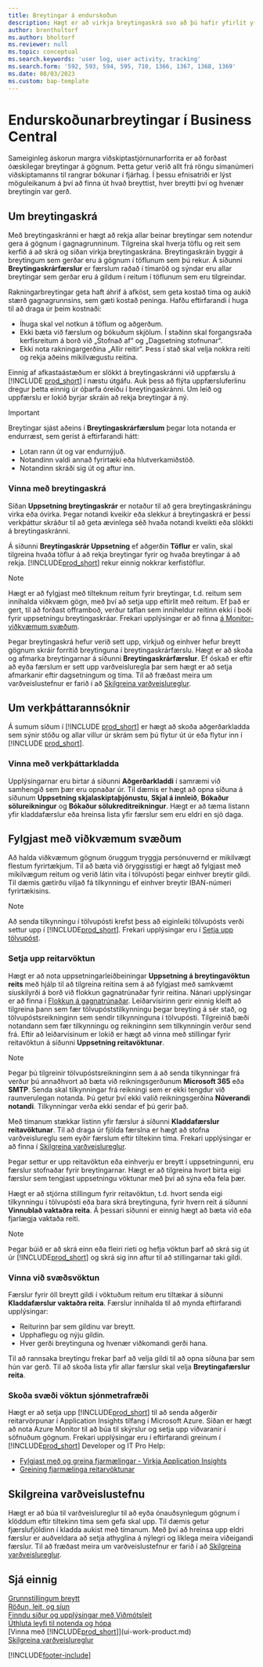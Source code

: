 ```yaml
---
title: Breytingar á endurskoðun
description: Hægt er að virkja breytingaskrá svo að þú hafir yfirlit yfir allar breytingar sem gerðar hafa verið á gögnum í röktum töflum. Þú getur einnig rakið aðgerðir með tilteknum gerðum aðgerðakladda.
author: brentholtorf
ms.author: bholtorf
ms.reviewer: null
ms.topic: conceptual
ms.search.keywords: 'user log, user activity, tracking'
ms.search.form: '592, 593, 594, 595, 710, 1366, 1367, 1368, 1369'
ms.date: 08/03/2023
ms.custom: bap-template
---
```

# Endurskoðunarbreytingar í Business Central

Sameiginleg áskorun margra viðskiptastjórnunarforrita er að forðast óæskilegar breytingar á gögnum. Þetta getur verið allt frá röngu símanúmeri viðskiptamanns til rangrar bókunar í fjárhag. Í þessu efnisatriði er lýst möguleikanum á því að finna út hvað breyttist, hver breytti því og hvenær breytingin var gerð.

## Um breytingaskrá

Með breytingaskránni er hægt að rekja allar beinar breytingar sem notendur gera á gögnum í gagnagrunninum. Tilgreina skal hverja töflu og reit sem kerfið á að skrá og síðan virkja breytingaskrána. Breytingaskráin byggir á breytingum sem gerðar eru á gögnum í töflunum sem þú rekur. Á síðunni **Breytingaskrárfærslur** er færslum raðað í tímaröð og sýndar eru allar breytingar sem gerðar eru á gildum í reitum í töflunum sem eru tilgreindar. 

Rakningarbreytingar geta haft áhrif á afköst, sem geta kostað tíma og aukið stærð gagnagrunnsins, sem gæti kostað peninga. Hafðu eftirfarandi í huga til að draga úr þeim kostnaði:

- Íhuga skal vel notkun á töflum og aðgerðum.
- Ekki bæta við færslum og bókuðum skjölum. Í staðinn skal forgangsraða kerfisreitum á borð við „Stofnað af“ og „Dagsetning stofnunar“.
- Ekki nota rakningargerðina „Allir reitir“. Þess í stað skal velja nokkra reiti og rekja aðeins mikilvægustu reitina.

Einnig af afkastaástæðum er slökkt á breytingaskránni við uppfærslu á [!INCLUDE [prod_short](includes/prod_short.md)] í næstu útgáfu. Auk þess að flýta uppfærsluferlinu dregur þetta einnig úr óþarfa óreiðu í breytingaskránni. Um leið og uppfærslu er lokið byrjar skráin að rekja breytingar á ný.

> [!Important]
> Breytingar sjást aðeins í **Breytingaskrárfærslum** þegar lota notanda er endurræst, sem gerist á eftirfarandi hátt:
>
> - Lotan rann út og var endurnýjuð.
> - Notandinn valdi annað fyrirtæki eða hlutverkamiðstöð.
> - Notandinn skráði sig út og aftur inn.

### Vinna með breytingaskrá

Síðan **Uppsetning breytingaskrár** er notaður til að gera breytingaskráningu virka eða óvirka. Þegar notandi kveikir eða slekkur á breytingaskrá er þessi verkþáttur skráður til að geta ævinlega séð hvaða notandi kveikti eða slökkti á breytingaskránni.

Á síðunni **Breytingaskrár Uppsetning** ef aðgerðin **Töflur** er valin, skal tilgreina hvaða töflur á að rekja breytingar fyrir og hvaða breytingar á að rekja. [!INCLUDE[prod_short](includes/prod_short.md)] rekur einnig nokkrar kerfistöflur.

> [!NOTE]
> Hægt er að fylgjast með tilteknum reitum fyrir breytingar, t.d. reitum sem innihalda viðkvæm gögn, með því að setja upp eftirlit með reitum. Ef það er gert, til að forðast offramboð, verður taflan sem inniheldur reitinn ekki í boði fyrir uppsetningu breytingaskráar. Frekari upplýsingar er að finna  [á Monitor-viðkvæmum svæðum](across-log-changes.md#monitor-sensitive-fields).

Þegar breytingaskrá hefur verið sett upp, virkjuð og einhver hefur breytt gögnum skráir forritið breytinguna í breytingaskrárfærslu. Hægt er að skoða og afmarka breytingarnar á síðunni **Breytingaskrárfærslur**. Ef óskað er eftir að eyða færslum er sett upp varðveisluregla þar sem hægt er að setja afmarkanir eftir dagsetningum og tíma. Til að fræðast meira um varðveislustefnur er farið í að  [Skilgreina varðveislureglur](admin-data-retention-policies.md).  

## Um verkþáttarannsóknir

Á sumum síðum í [!INCLUDE [prod_short](includes/prod_short.md)] er hægt að skoða aðgerðarkladda sem sýnir stöðu og allar villur úr skrám sem þú flytur út úr eða flytur inn í [!INCLUDE [prod_short](includes/prod_short.md)].  

### Vinna með verkþáttarkladda

Upplýsingarnar eru birtar á síðunni **Aðgerðarkladdi** í samræmi við samhengið sem þær eru opnaðar úr. Til dæmis er hægt að opna síðuna á síðunum **Uppsetning skjalaskiptaþjónustu**, **Skjal á innleið**, **Bókaður sölureikningur** og **Bókaður sölukreditreikningur**. Hægt er að tæma listann yfir kladdafærslur eða hreinsa lista yfir færslur sem eru eldri en sjö daga.  

## Fylgjast með viðkvæmum svæðum

Að halda viðkvæmum gögnum öruggum tryggja persónuvernd er mikilvægt flestum fyrirtækjum. Til að bæta við öryggisstigi er hægt að fylgjast með mikilvægum reitum og verið látin vita í tölvupósti þegar einhver breytir gildi. Til dæmis gætirðu viljað fá tilkynningu ef einhver breytir IBAN-númeri fyrirtækisins.

> [!NOTE]
> Að senda tilkynningu í tölvupósti krefst þess að eiginleiki tölvupósts verði settur upp í [!INCLUDE[prod_short](includes/prod_short.md)]. Frekari upplýsingar eru í [Setja upp tölvupóst](admin-how-setup-email.md).

### Setja upp reitarvöktun

Hægt er að nota uppsetningarleiðbeiningar **Uppsetning á breytingavöktun reits** með hjálp til að tilgreina reitina sem á að fylgjast með samkvæmt síuskilyrði á borð við flokkun gagnatrúnaðar fyrir reitina. Nánari upplýsingar er að finna í [Flokkun á gagnatrúnaðar](admin-classifying-data-sensitivity.md). Leiðarvísirinn gerir einnig kleift að tilgreina þann sem fær tölvupóststilkynningu þegar breyting á sér stað, og tölvupóstsreikninginn sem sendir tilkynninguna í tölvupósti. Tilgreinið bæði notandann sem fær tilkynningu og reikninginn sem tilkynningin verður send frá. Eftir að leiðarvísinum er lokið er hægt að vinna með stillingar fyrir reitavöktun á síðunni **Uppsetning reitavöktunar**. 

> [!NOTE]
> Þegar þú tilgreinir tölvupóstsreikninginn sem á að senda tilkynningar frá verður þú annaðhvort að bæta við reikningsgerðunum **Microsoft 365** eða **SMTP**. Senda skal tilkynningar frá reikningi sem er ekki tengdur við raunverulegan notanda. Þú getur því ekki valið reikningsgerðina **Núverandi notandi**. Tilkynningar verða ekki sendar ef þú gerir það. 

Með tímanum stækkar listinn yfir færslur á síðunni **Kladdafærslur reitavöktunar**. Til að draga úr fjölda færslna er hægt að stofna varðveislureglu sem eyðir færslum eftir tiltekinn tíma. Frekari upplýsingar er að finna í [Skilgreina varðveislureglur](admin-data-retention-policies.md).

Þegar settur er upp reitavöktun eða einhverju er breytt í uppsetningunni, eru færslur stofnaðar fyrir breytingarnar. Hægt er að tilgreina hvort birta eigi færslur sem tengjast uppsetningu vöktunar með því að sýna eða fela þær. 

Hægt er að stjórna stillingum fyrir reitavöktun, t.d. hvort senda eigi tilkynningu í tölvupósti eða bara skrá breytinguna, fyrir hvern reit á síðunni **Vinnublað vaktaðra reita**. Á þessari síðunni er einnig hægt að bæta við eða fjarlægja vaktaða reiti.

> [!NOTE]
> Þegar búið er að skrá einn eða fleiri rieti og hefja vöktun þarf að skrá sig út úr [!INCLUDE[prod_short](includes/prod_short.md)] og skrá sig inn aftur til að stillingarnar taki gildi.

### Vinna við svæðsvöktun

Færslur fyrir öll breytt gildi í vöktuðum reitum eru tiltækar á síðunni **Kladdafærslur vaktaðra reita**. Færslur innihalda til að mynda eftirfarandi upplýsingar:

- Reiturinn þar sem gildinu var breytt.
- Upphaflegu og nýju gildin.
- Hver gerði breytinguna og hvenær viðkomandi gerði hana.

Til að rannsaka breytingu frekar þarf að velja gildi til að opna síðuna þar sem hún var gerð. Til að skoða lista yfir allar færslur skal velja **Breytingafærslur reita**.

### Skoða svæði vöktun sjónmetrafræði 

Hægt er að setja upp [!INCLUDE[prod_short](includes/prod_short.md)] til að senda aðgerðir reitarvörpunar í Application Insights tilfang í Microsoft Azure. Síðan er hægt að nota Azure Monitor til að búa til skýrslur og setja upp viðvaranir í söfnuðum gögnum. Frekari upplýsingar eru í eftirfarandi greinum í [!INCLUDE[prod_short](includes/prod_short.md)] Developer og IT Pro Help:

- [Fylgjast með og greina fjarmælingar - Virkja Application Insights](/dynamics365/business-central/dev-itpro/administration/telemetry-overview#enable)
- [Greining fjarmælinga reitarvöktunar](/dynamics365/business-central/dev-itpro/administration/telemetry-field-monitoring-trace)

## Skilgreina varðveislustefnu

Hægt er að búa til varðveislureglur til að eyða ónauðsynlegum gögnum í klöddum eftir tiltekinn tíma sem gefa skal upp. Til dæmis getur fjærslufjöldinn í kladda aukist með tímanum. Með því að hreinsa upp eldri færslur er auðveldara að setja athyglina á nýlegri og líklega meira viðeigandi færslur. Til að fræðast meira um varðveislustefnur er farið í að  [Skilgreina varðveislureglur](admin-data-retention-policies.md).

## Sjá einnig

[Grunnstillingum breytt](ui-change-basic-settings.md)  
[Röðun, leit, og síun](ui-enter-criteria-filters.md)  
[Finndu síður og upplýsingar með Viðmótsleit](ui-search.md)  
[Úthluta leyfi til notenda og hópa](ui-define-granular-permissions.md)  
[Vinna með [!INCLUDE[prod_short](includes/prod_short.md)]](ui-work-product.md)  
[Skilgreina varðveislureglur](admin-data-retention-policies.md)  

[!INCLUDE[footer-include](includes/footer-banner.md)]
